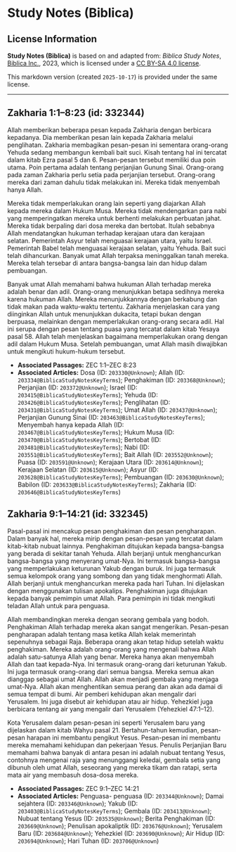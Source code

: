 # Study Notes (Biblica)

## License Information

**Study Notes (Biblica)** is based on and adapted from: _Biblica Study Notes_, [Biblica Inc.](https://www.biblica.com/), 2023, which is licensed under a [CC BY-SA 4.0 license](https://creativecommons.org/licenses/by-sa/4.0/legalcode.en).

This markdown version (created `2025-10-17`) is provided under the same license.



--------------------------------

## Zakharia 1:1–8:23 (id: 332344)

Allah memberikan beberapa pesan kepada Zakharia dengan berbicara kepadanya. Dia memberikan pesan lain kepada Zakharia melalui penglihatan. Zakharia membagikan pesan\-pesan ini sementara orang\-orang Yehuda sedang membangun kembali bait suci. Kisah tentang hal ini tercatat dalam kitab Ezra pasal 5 dan 6\. Pesan\-pesan tersebut memiliki dua poin utama. Poin pertama adalah tentang perjanjian Gunung Sinai. Orang\-orang pada zaman Zakharia perlu setia pada perjanjian tersebut. Orang\-orang mereka dari zaman dahulu tidak melakukan ini. Mereka tidak menyembah hanya Allah. 

Mereka tidak memperlakukan orang lain seperti yang diajarkan Allah kepada mereka dalam Hukum Musa. Mereka tidak mendengarkan para nabi yang memperingatkan mereka untuk berhenti melakukan perbuatan jahat. Mereka tidak berpaling dari dosa mereka dan bertobat. Itulah sebabnya Allah mendatangkan hukuman terhadap kerajaan utara dan kerajaan selatan. Pemerintah Asyur telah menguasai kerajaan utara, yaitu Israel. Pemerintah Babel telah menguasai kerajaan selatan, yaitu Yehuda. Bait suci telah dihancurkan. Banyak umat Allah terpaksa meninggalkan tanah mereka. Mereka telah tersebar di antara bangsa\-bangsa lain dan hidup dalam pembuangan.

Banyak umat Allah memahami bahwa hukuman Allah terhadap mereka adalah benar dan adil. Orang\-orang menunjukkan betapa sedihnya mereka karena hukuman Allah. Mereka menunjukkannya dengan berkabung dan tidak makan pada waktu\-waktu tertentu. Zakharia menjelaskan cara yang diinginkan Allah untuk menunjukkan dukacita, tetapi bukan dengan berpuasa, melainkan dengan memperlakukan orang\-orang secara adil. Hal ini serupa dengan pesan tentang puasa yang tercatat dalam kitab Yesaya pasal 58\. Allah telah menjelaskan bagaimana memperlakukan orang dengan adil dalam Hukum Musa. Setelah pembuangan, umat Allah masih diwajibkan untuk mengikuti hukum\-hukum tersebut.

* **Associated Passages:** ZEC 1:1–ZEC 8:23
* **Associated Articles:** Dosa (ID: `203330@Unknown`); Allah (ID: `203334@BiblicaStudyNotesKeyTerms`); Penghakiman (ID: `203368@Unknown`); Perjanjian (ID: `203372@Unknown`); Israel (ID: `203415@BiblicaStudyNotesKeyTerms`); Yehuda (ID: `203426@BiblicaStudyNotesKeyTerms`); Penglihatan (ID: `203431@BiblicaStudyNotesKeyTerms`); Umat Allah (ID: `203437@Unknown`); Perjanjian Gunung Sinai (ID: `203463@BiblicaStudyNotesKeyTerms`); Menyembah hanya kepada Allah (ID: `203467@BiblicaStudyNotesKeyTerms`); Hukum Musa (ID: `203470@BiblicaStudyNotesKeyTerms`); Bertobat (ID: `203481@BiblicaStudyNotesKeyTerms`); Nabi (ID: `203551@BiblicaStudyNotesKeyTerms`); Bait Allah (ID: `203552@Unknown`); Puasa (ID: `203591@Unknown`); Kerajaan Utara (ID: `203614@Unknown`); Kerajaan Selatan (ID: `203615@Unknown`); Asyur (ID: `203628@BiblicaStudyNotesKeyTerms`); Pembuangan  (ID: `203630@Unknown`); Babilon (ID: `203633@BiblicaStudyNotesKeyTerms`); Zakharia (ID: `203646@BiblicaStudyNotesKeyTerms`)

## Zakharia 9:1–14:21 (id: 332345)

Pasal\-pasal ini mencakup pesan penghakiman dan pesan pengharapan. Dalam banyak hal, mereka mirip dengan pesan\-pesan yang tercatat dalam kitab\-kitab nubuat lainnya. Penghakiman ditujukan kepada bangsa\-bangsa yang berada di sekitar tanah Yehuda. Allah berjanji untuk menghancurkan bangsa\-bangsa yang menyerang umat\-Nya. Ini termasuk bangsa\-bangsa yang memperlakukan keturunan Yakub dengan buruk. Ini juga termasuk semua kelompok orang yang sombong dan yang tidak menghormati Allah. Allah berjanji untuk menghancurkan mereka pada hari Tuhan. Ini dijelaskan dengan menggunakan tulisan apokalips. Penghakiman juga ditujukan kepada banyak pemimpin umat Allah. Para pemimpin ini tidak mengikuti teladan Allah untuk para penguasa.

Allah membandingkan mereka dengan seorang gembala yang bodoh. Penghakiman Allah terhadap mereka akan sangat mengerikan. Pesan\-pesan pengharapan adalah tentang masa ketika Allah kelak memerintah sepenuhnya sebagai Raja. Beberapa orang akan tetap hidup setelah waktu penghakiman. Mereka adalah orang\-orang yang mengenali bahwa Allah adalah satu\-satunya Allah yang benar. Mereka hanya akan menyembah Allah dan taat kepada\-Nya. Ini termasuk orang\-orang dari keturunan Yakub. Ini juga termasuk orang\-orang dari semua bangsa. Mereka semua akan dianggap sebagai umat Allah. Allah akan menjadi gembala yang menjaga umat\-Nya. Allah akan menghentikan semua perang dan akan ada damai di semua tempat di bumi. Air pemberi kehidupan akan mengalir dari Yerusalem. Ini juga disebut air kehidupan atau air hidup. Yehezkiel juga berbicara tentang air yang mengalir dari Yerusalem (Yehezkiel 47:1–12\).

Kota Yerusalem dalam pesan\-pesan ini seperti Yerusalem baru yang dijelaskan dalam kitab Wahyu pasal 21\. Bertahun\-tahun kemudian, pesan\-pesan harapan ini membantu pengikut Yesus. Pesan\-pesan ini membantu mereka memahami kehidupan dan pekerjaan Yesus. Penulis Perjanjian Baru memahami bahwa banyak di antara pesan ini adalah nubuat tentang Yesus, contohnya mengenai raja yang menunggangi keledai, gembala setia yang dibunuh oleh umat Allah, seseorang yang mereka tikam dan ratapi, serta mata air yang membasuh dosa\-dosa mereka.

* **Associated Passages:** ZEC 9:1–ZEC 14:21
* **Associated Articles:** Penguasa- penguasa (ID: `203344@Unknown`); Damai sejahtera (ID: `203346@Unknown`); Yakub (ID: `203403@BiblicaStudyNotesKeyTerms`); Gembala (ID: `203413@Unknown`); Nubuat tentang Yesus (ID: `203535@Unknown`); Berita Penghakiman (ID: `203669@Unknown`); Penulisan apokaliptik (ID: `203676@Unknown`); Yerusalem Baru (ID: `203684@Unknown`); Yehezkiel (ID: `203690@Unknown`); Air Hidup (ID: `203694@Unknown`); Hari Tuhan (ID: `203706@Unknown`)

